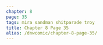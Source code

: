 ```yaml
---
chapter: 8
page: 35
tags: mira sandman shitparade troy
title: Chapter 8 Page 35
alias: /dnwcomic/chapter-8-page-35/
---
```

